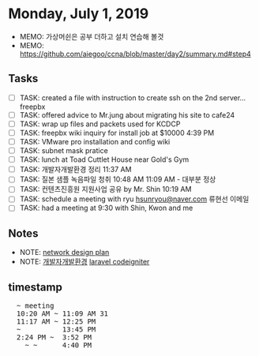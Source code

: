 # Monday, July 1, 2019
- MEMO: 가상머쉰은 공부 더하고 설치 연습해 볼것
- MEMO: https://github.com/aiegoo/ccna/blob/master/day2/summary.md#step4

## Tasks
- [ ] TASK: created a file with instruction to create ssh on the 2nd server... freepbx
- [ ] TASK: offered advice to Mr.jung about migrating his site to cafe24
- [ ] TASK: wrap up files and packets used for KCDCP
- [ ] TASK: freepbx wiki inquiry for install job at $10000 4:39 PM
- [ ] TASK: VMware pro installation and config wiki
- [ ] TASK: subnet mask pratice
- [ ] TASK: lunch at Toad Cuttlet House near Gold's Gym
- [ ] TASK: 개발자개발환경 정리 11:37 AM  
- [ ] TASK: 질본 샘플 녹음파일 청취 10:48 AM 11:09 AM - 대부분 정상
- [ ] TASK: 컨텐츠진흥원 지원사업 공유 by Mr. Shin 10:19 AM
- [ ] TASK: schedule a meeting with ryu hsunryou@naver.com 류현선 이메일
- [ ] TASK: had a meeting at 9:30 with Shin, Kwon and me

## Notes
- NOTE: [network design plan](./01/network_design_plan.md)
- NOTE: [개발자개발환경](./01/개발자개발환경.md)
[laravel codeigniter](https://blog.cordelia273.space/4)

## timestamp
<pre>
  ~ meeting
  10:20 AM ~ 11:09 AM 31
  11:17 AM ~ 12:25 PM
  ~          13:45 PM
  2:24 PM ~  3:52 PM
    ~ ~      4:40 PM
</pre>
